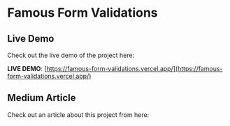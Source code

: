 # **Famous Form Validations**

## Live Demo

Check out the live demo of the project here:

**LIVE DEMO**: [https://famous-form-validations.vercel.app/](https://famous-form-validations.vercel.app/)

## Medium Article

Check out an article about this project from here: 